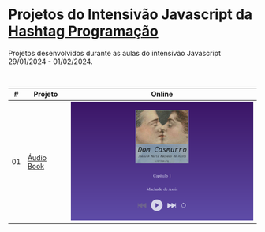 <h1>Projetos do Intensivão Javascript da <a href="https://www.hashtagtreinamentos.com/">Hashtag Programação</a></h1>

  <p>
    Projetos desenvolvidos durante as aulas do intensivão Javascript 29/01/2024 - 01/02/2024.
  </p>

  <br />

  <table>
    <thead>
      <tr>
        <th align="center">#</th>
        <th align="center">Projeto</th>
        <th align="center">Online</th>
      </tr>
    </thead>
    <tbody>
      <tr>
        <td>01</td>
        <td><a href="./audio-book/">Áudio Book</a></td>
        <td align="center">
          <a href="https://barbaraishioka.github.io/hashtag-javascript/audio-book"
            ><img width="400px" src="./audio-book/img/preview.png"
          /></a>
        </td>
      </tr>
    </tbody>

  </table>

  <br />
